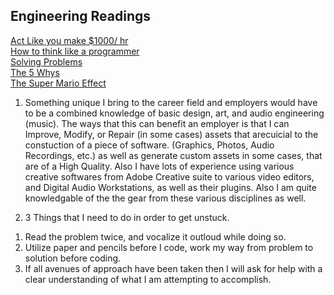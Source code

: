 ## Engineering Readings

[Act Like you make $1000/ hr](https://anthony-moore.medium.com/pretend-your-time-is-worth-1-000-hour-and-youll-become-100x-more-productive-6ab2302b8e8c)<br>
[How to think like a programmer](https://medium.freecodecamp.org/how-to-think-like-a-programmer-lessons-in-problem-solving-d1d8bf1de7d2)<br>
[Solving Problems](https://simpleprogrammer.com/solving-problems-breaking-it-down/)<br>
[The 5 Whys](https://www.mindtools.com/pages/article/newTMC_5W.htm)<br>
[The Super Mario Effect](https://www.youtube.com/watch?v=9vJRopau0g0)<br>

1. Something unique I bring to the career field and employers would have to be a combined knowledge of basic design, art, and audio engineering (music).  The ways that this can benefit an employer is that I can Improve, Modify, or Repair (in some cases) assets that arecuicial to the constuction of a piece of software. (Graphics, Photos, Audio Recordings, etc.) as well as generate custom assets in some cases, that are of a High Quality.  Also I have lots of experience using various creative softwares from Adobe Creative suite to various video editors, and Digital Audio Workstations, as well as their plugins. Also I am quite knowledgable of the the gear from these various disciplines as well.<br>

2. 3 Things that I need to do in order to get unstuck.
<ol>
  <li>Read the problem twice, and vocalize it outloud while doing so.</li>
  <li>Utilize paper and pencils before I code,  work my way from problem to solution before coding.</li>
  <li>If all avenues of approach have been taken then I will ask for help with a clear understanding of what I am attempting to accomplish.</li>
</ol>
